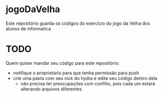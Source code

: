 # jogoDaVelha
Este repositório guarda os códigos do exercício do jogo da Velha dos alunos de informatica

# TODO
Quem quiser mandar seu código para este repositório:
  * notifique o proprietário para que tenha permissão para push
  * crie uma pasta com seu nick do hydra e edite seu código dentro dela
    * não precisa ter preocupações com conflito, pois cada um estará alterando arquivos diferentes
